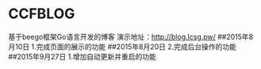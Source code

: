 # CCFBLOG
基于beego框架Go语言开发的博客
演示地址：http://blog.lcsg.pw/
##2015年8月10日
 1.完成页面的展示的功能
##2015年8月20日
 2.完成后台操作的功能
##2015年9月27日
1.增加自动更新并重启的功能
